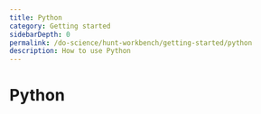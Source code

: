 ```yaml
---
title: Python
category: Getting started
sidebarDepth: 0
permalink: /do-science/hunt-workbench/getting-started/python
description: How to use Python
---
```


# Python

<!-- 

- How to recreate py310 environment
- Which packages are preinstalled in py310 environment

 -->
